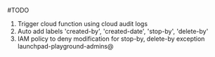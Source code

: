 #TODO

1. Trigger cloud function using cloud audit logs
2. Auto add labels 'created-by', 'created-date', 'stop-by', 'delete-by'
3. IAM policy to deny modification for stop-by, delete-by exception launchpad-playground-admins@
